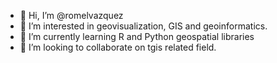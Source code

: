 - 👋 Hi, I’m @romelvazquez
- 👀 I’m interested in geovisualization, GIS and geoinformatics.
- 🌱 I’m currently learning R and Python geospatial libraries
- 💞️ I’m looking to collaborate on tgis related field.

<!---
romelvazquez/romelvazquez is a ✨ special ✨ repository because its `README.md` (this file) appears on your GitHub profile.
You can click the Preview link to take a look at your changes.
--->
